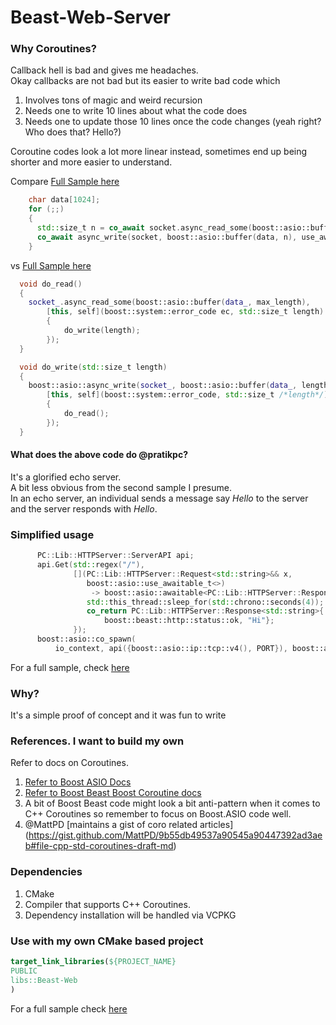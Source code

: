 # Beast-Web-Server

### Why Coroutines?

Callback hell is bad and gives me headaches.    
Okay callbacks are not bad but its easier to write bad code which
1. Involves tons of magic and weird recursion
2. Needs one to write 10 lines about what the code does
3. Needs one to update those 10 lines once the code changes (yeah right? Who does that? Hello?)

Coroutine codes look a lot more linear instead, sometimes end up being shorter and more easier to understand.

Compare
[Full Sample here](https://www.boost.org/doc/libs/develop/doc/html/boost_asio/example/cpp17/coroutines_ts/echo_server.cpp)
```cpp
    char data[1024];
    for (;;)
    {
      std::size_t n = co_await socket.async_read_some(boost::asio::buffer(data), use_awaitable);
      co_await async_write(socket, boost::asio::buffer(data, n), use_awaitable);
    }
```

vs
[Full Sample here](https://www.boost.org/doc/libs/develop/doc/html/boost_asio/example/cpp11/echo/async_tcp_echo_server.cpp)
```cpp
  void do_read()
  {
    socket_.async_read_some(boost::asio::buffer(data_, max_length),
        [this, self](boost::system::error_code ec, std::size_t length)
        {
            do_write(length);
        });
  }

  void do_write(std::size_t length)
  {
    boost::asio::async_write(socket_, boost::asio::buffer(data_, length),
        [this, self](boost::system::error_code, std::size_t /*length*/)
        {
            do_read();
        });
  }
```

#### What does the above code do @pratikpc?    
It's a glorified echo server.        
A bit less obvious from the second sample I presume.   
In an echo server, an individual sends a message say _Hello_ to the server and the server responds with _Hello_.

### Simplified usage

```cpp
      PC::Lib::HTTPServer::ServerAPI api;
      api.Get(std::regex("/"),
              [](PC::Lib::HTTPServer::Request<std::string>&& x,
                 boost::asio::use_awaitable_t<>)
                  -> boost::asio::awaitable<PC::Lib::HTTPServer::Response<std::string>> {
                 std::this_thread::sleep_for(std::chrono::seconds(4));
                 co_return PC::Lib::HTTPServer::Response<std::string>{
                     boost::beast::http::status::ok, "Hi"};
              });
      boost::asio::co_spawn(
          io_context, api({boost::asio::ip::tcp::v4(), PORT}), boost::asio::detached);
```

For a full sample, check [here](src/main.cxx)

### Why?

It's a simple proof of concept and it was fun to write

### References. I want to build my own

Refer to docs on Coroutines.
1. [Refer to Boost ASIO Docs](https://www.boost.org/doc/libs/develop/doc/html/boost_asio/example/cpp17/coroutines_ts/refactored_echo_server.cpp)
2. [Refer to Boost Beast Boost Coroutine docs](https://www.boost.org/doc/libs/develop/libs/beast/example/http/client/coro/http_client_coro.cpp)
3. A bit of Boost Beast code might look a bit anti-pattern when it comes to C++ Coroutines so remember to focus on Boost.ASIO code well.
4. @MattPD [maintains a gist of coro related articles] (https://gist.github.com/MattPD/9b55db49537a90545a90447392ad3aeb#file-cpp-std-coroutines-draft-md)

### Dependencies

1. CMake
2. Compiler that supports C++ Coroutines.
3. Dependency installation will be handled via VCPKG

### Use with my own CMake based project

```cmake
target_link_libraries(${PROJECT_NAME}
PUBLIC
libs::Beast-Web
)
```

For a full sample check [here](src/CMakeLists.txt)
